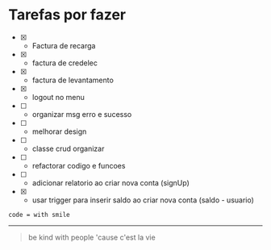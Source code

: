 
# Tarefas por fazer 
- [x] - Factura de recarga <br>
- [x] - factura de credelec <br>
- [x] - factura de levantamento <br>
- [x] - logout no menu <br>
- [ ] - organizar msg erro e sucesso<br>
- [ ] - melhorar design <br>
- [ ] - classe crud organizar <br>
- [ ] - refactorar codigo e funcoes <br>
- [ ] - adicionar relatorio ao criar nova conta (signUp)
- [x] - usar trigger para inserir saldo ao criar nova conta (saldo - usuario)

`code = with smile `
<br>

---
> be kind with people 'cause c'est la vie 
